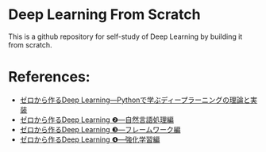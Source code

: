 # Deep Learning From Scratch 

This is a github repository for self-study of Deep Learning by building it from scratch. 

# References: 

* [ゼロから作るDeep Learning―Pythonで学ぶディープラーニングの理論と実装](https://www.oreilly.co.jp/books/9784873117584/)
* [ゼロから作るDeep Learning ❷―自然言語処理編](https://www.oreilly.co.jp/books/9784873118369/)
* [ゼロから作るDeep Learning ❸―フレームワーク編](https://www.oreilly.co.jp/books/9784873119069/)
* [ゼロから作るDeep Learning ❹―強化学習編](https://www.oreilly.co.jp/books/9784873119755/)
